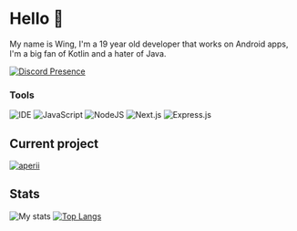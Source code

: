 # Hello 👋
My name is Wing, I'm a 19 year old developer that works on Android apps, I'm a big fan of Kotlin and a hater of Java.

[![Discord Presence](https://lanyard.cnrad.dev/api/298295889720770563)](https://discord.com/users/298295889720770563)

### Tools
![IDE](https://img.shields.io/badge/IDE-VSCode-informational?style=flat&logo=Visual%20Studio%20Code&logoColor=white)
![JavaScript](https://img.shields.io/badge/Code-JavaScript-informational?style=flat&logo=JavaScript&logoColor=white)
![NodeJS](https://img.shields.io/badge/Code-NodeJS-informational?style=flat&logo=Node.JS&logoColor=white)
![Next.js](https://img.shields.io/badge/Code-Next.js-informational?style=flat&logo=next.js&logoColor=white)
![Express.js](https://img.shields.io/badge/Code-Express-informational?style=flat&logo=express&logoColor=white)

## Current project
[![aperii](https://github-readme-stats.vercel.app/api/pin/?username=wingio&repo=aperii&bg_color=141321&text_color=fff)](https://github.com/wingio/aperii)

## Stats
![My stats](https://github-readme-stats.vercel.app/api?username=wingio&show_icons=true&theme=radical)
[![Top Langs](https://github-readme-stats.vercel.app/api/top-langs/?username=wingio&bg_color=141321&text_color=fff&langs_count=3)](https://github.com/wingio)

